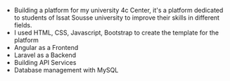 - Building a platform for my university 4c Center, it's a platform dedicated to students of Issat Sousse university to improve their skills in different fields.
- I used HTML, CSS, Javascript, Bootstrap to create the template for the platform
- Angular as a Frontend
- Laravel as a Backend
- Building API Services
- Database management with MySQL
